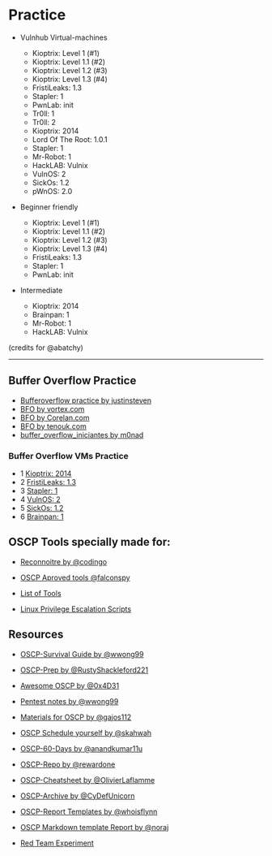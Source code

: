 # Practice 


- Vulnhub Virtual-machines 

    - Kioptrix: Level 1 (#1)
    - Kioptrix: Level 1.1 (#2)
    - Kioptrix: Level 1.2 (#3)
    - Kioptrix: Level 1.3 (#4)
    - FristiLeaks: 1.3
    - Stapler: 1
    - PwnLab: init
    - Tr0ll: 1
    - Tr0ll: 2
    - Kioptrix: 2014
    - Lord Of The Root: 1.0.1
    - Stapler: 1
    - Mr-Robot: 1
    - HackLAB: Vulnix
    - VulnOS: 2
    - SickOs: 1.2
    - pWnOS: 2.0
    
    
- Beginner friendly

    - Kioptrix: Level 1 (#1)
    - Kioptrix: Level 1.1 (#2)
    - Kioptrix: Level 1.2 (#3)
    - Kioptrix: Level 1.3 (#4)
    - FristiLeaks: 1.3
    - Stapler: 1
    - PwnLab: init

- Intermediate

    - Kioptrix: 2014
    - Brainpan: 1
    - Mr-Robot: 1
    - HackLAB: Vulnix
    
(credits for @abatchy)

***********************

## Buffer Overflow Practice 

- [Bufferoverflow practice by justinsteven](https://github.com/justinsteven/dostackbufferoverflowgood)
- [BFO by vortex.com](https://www.vortex.id.au/2017/05/pwkoscp-stack-buffer-overflow-practice/)
- [BFO by Corelan.com](https://www.corelan.be/index.php/2009/07/19/exploit-writing-tutorial-part-1-stack-based-overflows/)
- [BFO by tenouk.com](https://www.tenouk.com/Bufferoverflowc/Bufferoverflow1.html)
- [buffer_overflow_iniciantes by m0nad](https://raw.githubusercontent.com/m0nad/Papers/master/buffer_overflow_iniciantes.txt)

### Buffer Overflow VMs Practice

- 1 [Kioptrix: 2014]( https://www.vulnhub.com/entry/kioptrix-2014-5,62/)
- 2 [FristiLeaks: 1.3]( https://www.vulnhub.com/entry/fristileaks-13,133/)
- 3 [Stapler: 1](https://www.vulnhub.com/entry/stapler-1,150/)
- 4 [VulnOS: 2]( https://www.vulnhub.com/entry/vulnos-2,147/)
- 5 [SickOs: 1.2]( https://www.vulnhub.com/entry/sickos-12,144/)
- 6 [Brainpan: 1]( ttps://www.vulnhub.com/entry/brainpan-1,51/)



## OSCP Tools specially made for:

- [Reconnoitre by @codingo](https://github.com/codingo/Reconnoitre)

- [OSCP Aproved tools @falconspy](https://medium.com/@falconspy/oscp-approved-tools-b2b4e889e707)

- [List of Tools](https://acknak.fr/en/articles/oscp-tools/#requirements_pwn)

- [Linux Privilege Escalation Scripts](https://netsec.ws/?p=309)


## Resources 

- [OSCP-Survival Guide by @wwong99](https://github.com/wwong99/pentest-notes/blob/master/oscp_resources/OSCP-Survival-Guide.md)

- [OSCP-Prep by @RustyShackleford221](https://github.com/RustyShackleford221/OSCP-Prep)

- [Awesome OSCP by @0x4D31](https://github.com/0x4D31/awesome-oscp)

- [Pentest notes by @wwong99](https://github.com/wwong99/pentest-notes)

- [Materials for OSCP by @gajos112](https://github.com/gajos112/OSCP)

- [OSCP Schedule yourself by @skahwah](https://github.com/skahwah/skahwah.github.io/blob/master/_posts/2015-04-08-pwk-course-and-oscp-exam-review.md)

- [OSCP-60-Days by @anandkumar11u](https://github.com/anandkumar11u/OSCP-60days)

- [OSCP-Repo by @rewardone](https://github.com/rewardone/OSCPRepo)

- [OSCP-Cheatsheet by @OlivierLaflamme](https://github.com/OlivierLaflamme/Cheatsheet-God)

- [OSCP-Archive by @CyDefUnicorn](https://github.com/CyDefUnicorn/OSCP-Archives)

- [OSCP-Report Templates by @whoisflynn](https://github.com/whoisflynn/OSCP-Exam-Report-Template)

- [OSCP Markdown template Report by @noraj](https://github.com/noraj/OSCP-Exam-Report-Template-Markdown)

- [Red Team Experiment](https://ired.team/)

